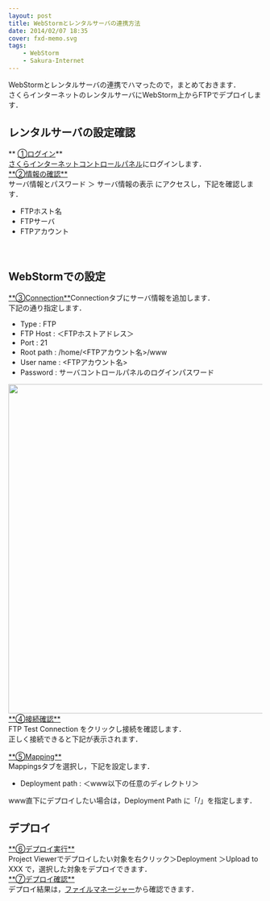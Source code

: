 ```yaml
---
layout: post
title: WebStormとレンタルサーバの連携方法
date: 2014/02/07 18:35
cover: fxd-memo.svg
tags:
    - WebStorm
    - Sakura-Internet
---
```

<div>WebStormとレンタルサーバの連携でハマったので，まとめておきます．</div>
<div></div>
<div>さくらインターネットのレンタルサーバにWebStorm上からFTPでデプロイします．</div>
<div></div>
<div><!--more--></div>
<div></div>
<div>
<h2 class="page-heading">レンタルサーバの設定確認</h2>
</div>
<div>** <span style="text-decoration: underline;">①ログイン</span>**</div>
<div></div>
<div><a title="さくらインターネットコントロールパネル" href="https://secure.sakura.ad.jp/rscontrol/" target="_blank">さくらインターネットコントロールパネル</a>にログインします．</div>
<div></div>
<div></div>
<div><img class="img-frame " alt="" src="http://yutarotanaka.com/blog/wp-content/uploads/2014/01/sakura-server-controlpanel.png" /></div>
<div></div>
<div></div>
<div><span style="text-decoration: underline;">**②情報の確認**</span></div>
<div></div>
<div>サーバ情報とパスワード ＞ サーバ情報の表示 にアクセスし，下記を確認します．</div>
<div>

- FTPホスト名
- FTPサーバ
- FTPアカウント

</div>
<div></div>
<div><span style="font-size: 14px; line-height: 1.5em;"> </span></div>
<div></div>
<div>
<h2 class="page-heading">WebStormでの設定</h2>
</div>
<div></div>
<div></div>
<div><span style="text-decoration: underline;">**③Connection**</span>Connectionタブにサーバ情報を追加します．</div>
<div>下記の通り指定します．

- Type : FTP
- FTP Host : ＜FTPホストアドレス＞
- Port : 21
- Root path : /home/&lt;FTPアカウント名&gt;/www
- User name : &lt;FTPアカウント名&gt;
- Password : サーバコントロールパネルのログインパスワード

</div>
<div></div>
<div><img class="img-frame alignnone" alt="" src="http://yutarotanaka.com/blog/wp-content/uploads/2014/01/Deployment_Connection.png" width="731" height="654" /></div>
<div></div>
<div></div>
<div></div>
<div><span style="text-decoration: underline;">**④接続確認**</span></div>
<div></div>
<div>FTP Test Connection をクリックし接続を確認します．</div>
<div>正しく接続できると下記が表示されます．</div>
<div></div>
<div><img alt="" src="file:///C:/Users/TANAKA~1/AppData/Local/Temp/enhtmlclip/Deployment_Test-Connection.png" /></div>
<div> <img class="img-frame " alt="" src="http://yutarotanaka.com/blog/wp-content/uploads/2014/01/Deployment_Test-Connection.png" /></div>
<div></div>
<div></div>
<div><span style="text-decoration: underline;">**⑤Mapping**</span></div>
<div>Mappingsタブを選択し，下記を設定します．</div>
<div></div>
<div>

- Deployment path : ＜www以下の任意のディレクトリ＞

</div>
<div></div>
<div>www直下にデプロイしたい場合は，Deployment Path に「/」を指定します．</div>
<div></div>
<div>
<h2 class="page-heading">デプロイ</h2>
</div>
<div><span style="text-decoration: underline;">**⑥デプロイ実行**</span></div>
<div></div>
<div>Project Viewerでデプロイしたい対象を右クリック＞Deployment ＞Upload to XXX で，選択した対象をデプロイできます．</div>
<div></div>
<div></div>
<div><span style="text-decoration: underline;">**⑦デプロイ確認**</span></div>
<div></div>
<div>デプロイ結果は，<a title="ファイルマネージャー" href="https://secure.sakura.ad.jp/rscontrol/rs/fileman2/" target="_blank">ファイルマネージャー</a>から確認できます．</div>
